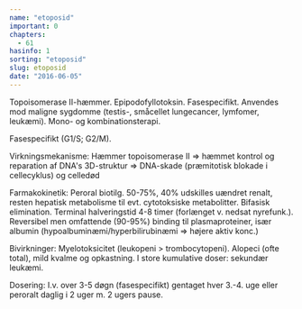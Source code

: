 ```yaml
---
name: "etoposid"
important: 0
chapters:
  - 61
hasinfo: 1
sorting: "etoposid"
slug: etoposid
date: "2016-06-05"
---
```


Topoisomerase II-hæmmer. Epipodofyllotoksin. Fasespecifikt. Anvendes mod maligne
sygdomme (testis-, småcellet lungecancer, lymfomer, leukæmi). Mono- og
kombinationsterapi.

Fasespecifikt (G1/S; G2/M).

Virkningsmekanisme: Hæmmer topoisomerase II => hæmmet kontrol og reparation af
DNA's 3D-struktur => DNA-skade (præmitotisk blokade i cellecyklus) og celledød

Farmakokinetik: Peroral biotilg. 50-75%, 40% udskilles uændret renalt, resten
hepatisk metabolisme til evt. cytotoksiske metabolitter. Bifasisk elimination.
Terminal halveringstid 4-8 timer (forlænget v. nedsat nyrefunk.). Reversibel men
omfattende (90-95%) binding til plasmaproteiner, især albumin
(hypoalbuminæmi/hyperbilirubinæmi => højere aktiv konc.)

Bivirkninger: Myelotoksicitet (leukopeni > trombocytopeni). Alopeci (ofte
total), mild kvalme og opkastning. I store kumulative doser: sekundær leukæmi.

Dosering: I.v. over 3-5 døgn (fasespecifikt) gentaget hver 3.-4. uge eller
peroralt daglig i 2 uger m. 2 ugers pause.
